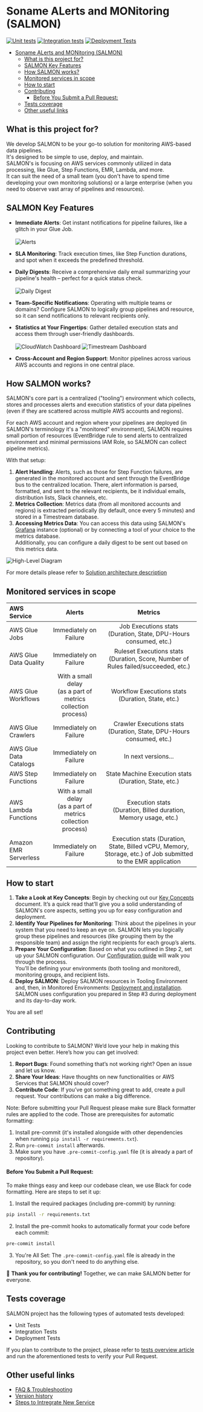 # Soname ALerts and MONitoring (SALMON)

[![Unit tests](https://github.com/Soname-Solutions/salmon/actions/workflows/unit_tests.yml/badge.svg)](https://github.com/Soname-Solutions/salmon/actions/workflows/unit_tests.yml)
[![Integration tests](https://github.com/Soname-Solutions/salmon/actions/workflows/integration_tests_full.yml/badge.svg)](https://github.com/Soname-Solutions/salmon/actions/workflows/integration_tests_full.yml)
[![Deployment Tests](https://github.com/Soname-Solutions/salmon/actions/workflows/cdk_deployment_tests.yml/badge.svg)](https://github.com/Soname-Solutions/salmon/actions/workflows/cdk_deployment_tests.yml)

- [Soname ALerts and MONitoring (SALMON)](#soname-alerts-and-monitoring-salmon)
  - [What is this project for?](#what-is-this-project-for)
  - [SALMON Key Features](#salmon-key-features)
  - [How SALMON works?](#how-salmon-works)
  - [Monitored services in scope](#monitored-services-in-scope)
  - [How to start](#how-to-start)
  - [Contributing](#contributing)
      - [Before You Submit a Pull Request:](#before-you-submit-a-pull-request)
  - [Tests coverage](#tests-coverage)
  - [Other useful links](#other-useful-links)


## What is this project for?

We develop SALMON to be your go-to solution for monitoring AWS-based data pipelines.  
It's designed to be simple to use, deploy, and maintain.  
SALMON's is focusing on AWS services commonly utilized in data processing, like Glue, Step Functions, EMR, Lambda, and more.  
It can suit the need of a small team (you don't have to spend time developing your own monitoring solutions) or a large enterprise (when you need to observe vast array of pipelines and resources).

## SALMON Key Features

- **Immediate Alerts**: Get instant notifications for pipeline failures, like a glitch in your Glue Job.\
\
    ![Alerts](docs/images/alerting-email.png "Alerting email sample")

- **SLA Monitoring**: Track execution times, like Step Function durations, and spot when it exceeds the predefined threshold.
- **Daily Digests**: Receive a comprehensive daily email summarizing your pipeline's health – perfect for a quick status check.\
\
    ![Daily Digest](docs/images/digest-email.png "Daily Digest sample")

- **Team-Specific Notifications**: Operating with multiple teams or domains? Configure SALMON to logically group pipelines and resource, so it can send notifications to relevant recipients only.
- **Statistics at Your Fingertips**: Gather detailed execution stats and access them through user-friendly dashboards.\
\
    ![CloudWatch Dashboard](docs/images/grafana/cloudwatch-dashboard.png "CloudWatch Dashboard sample")
    ![Timestream Dashboard](docs/images/grafana/timestream-dashboard.png "Timestream Dashboard sample")

- **Cross-Account and Region Support**: Monitor pipelines across various AWS accounts and regions in one central place.

## How SALMON works?

SALMON's core part is a centralized ("tooling") environment which collects, stores and processes alerts and execution statistics of your data pipelines (even if they are scattered across multiple AWS accounts and regions).

For each AWS account and region where your pipelines are deployed (in SALMON's terminology it's a "monitored" environment), SALMON requires small portion of resources (EventBridge rule to send alerts to centralized environment and minimal permissions IAM Role, so SALMON can collect pipeline metrics).

With that setup:
1. **Alert Handling**: Alerts, such as those for Step Function failures, are generated in the monitored account and sent through the EventBridge bus to the centralized location. There, alert information is parsed, formatted, and sent to the relevant recipients, be it individual emails, distribution lists, Slack channels, etc.
2. **Metrics Collection**: Metrics data (from all monitored accounts and regions) is extracted periodically (by default, once every 5 minutes) and stored in a Timestream database.
3. **Accessing Metrics Data**: You can access this data using SALMON's [Grafana](docs/grafana.md) instance (optional) or by connecting a tool of your choice to the metrics database.  
Additionally, you can configure a daily digest to be sent out based on this metrics data.

![High-Level Diagram](docs/images/high-level-diagram.svg "High-Level Diagram")

For more details please refer to [Solution architecture description](docs/architecture.md)

## Monitored services in scope

| AWS Service | Alerts | Metrics |
|:---|:---:|:---:|
| AWS Glue Jobs | Immediately on Failure | Job Executions stats <br/> (Duration, State, DPU-Hours consumed, etc.) |
| AWS Glue Data Quality | Immediately on Failure | Ruleset Executions stats <br/> (Duration, Score, Number of Rules failed/succeeded, etc.) |
| AWS Glue Workflows | With a small delay <br/> (as a part of metrics collection process) | Workflow Executions stats <br/> (Duration, State, etc.) |
| AWS Glue Crawlers | Immediately on Failure | Crawler Executions stats <br/> (Duration, State, DPU-Hours consumed, etc.) |
| AWS Glue Data Catalogs | Immediately on Failure | In next versions... |
| AWS Step Functions | Immediately on Failure | State Machine Execution stats (Duration, State, etc.) |
| AWS Lambda Functions | With a small delay <br/> (as a part of metrics collection process) | Execution stats <br/> (Duration, Billed duration, Memory usage, etc.) |
| Amazon EMR Serverless | Immediately on Failure | Execution stats (Duration, State, Billed vCPU, Memory, Storage, etc.) of Job submitted to the EMR application  |

## How to start

1. **Take a Look at Key Concepts**: Begin by checking out our [Key Concepts](docs/key_concepts.md) document. It’s a quick read that’ll give you a solid understanding of SALMON's core aspects, setting you up for easy configuration and deployment.
2. **Identify Your Pipelines for Monitoring**: Think about the pipelines in your system that you need to keep an eye on. SALMON lets you logically group these pipelines and resources (like grouping them by the responsible team) and assign the right recipients for each group’s alerts.
3. **Prepare Your Configuration**: Based on what you outlined in Step 2, set up your SALMON configuration. Our [Configuration guide](docs/configuration.md) will walk you through the process.  
You’ll be defining your environments (both tooling and monitored), monitoring groups, and recipient lists.
4. **Deploy SALMON**: Deploy SALMON resources in Tooling Environment and, then, in Monitored Environments: [Deployment and installation](docs/deployment.md). SALMON uses configuration you prepared in Step #3 during deployment and its day-to-day work.

You are all set!

## Contributing

Looking to contribute to SALMON? We’d love your help in making this project even better. Here’s how you can get involved:

1. **Report Bugs**: Found something that’s not working right? Open an issue and let us know. 
2. **Share Your Ideas**: Have thoughts on new functionalities or AWS Services that SALMON should cover?
3. **Contribute Code**: If you’ve got something great to add, create a pull request. Your contributions can make a big difference.

Note: Before submitting your Pull Request please make sure Black formatter rules are applied to the code. Those are prerequisites for automatic formatting:
1. Install pre-commit (it's installed alongside with other dependencies when running `pip install -r requirements.txt`).
2. Run `pre-commit install` afterwards.
3. Make sure you have `.pre-commit-config.yaml` file (it is already a part of repository).

#### Before You Submit a Pull Request:
To make things easy and keep our codebase clean, we use Black for code formatting. Here are steps to set it up:
1. Install the required packages (including pre-commit) by running:
```bash
pip install -r requirements.txt
```
2. Install the pre-commit hooks to automatically format your code before each commit:
```bash
pre-commit install
```
3. You're All Set: The `.pre-commit-config.yaml` file is already in the repository, so you don't need to do anything else. 

🤗 **Thank you for contributing!** Together, we can make SALMON better for everyone.

## Tests coverage

SALMON project has the following types of automated tests developed:
- Unit Tests
- Integration Tests
- Deployment Tests

If you plan to contribute to the project, please refer to [tests overview article](/docs/testing_approach.md) and run the aforementioned tests to verify your Pull Request.

## Other useful links

* [FAQ & Troubleshooting](docs/faq.md)
* [Version history](docs/changelog.md)
* [Steps to Intregrate New Service](docs/service_integration.md)